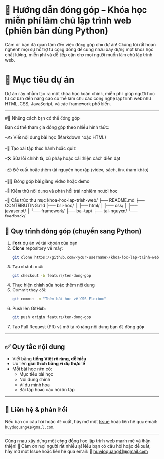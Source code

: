 # 📘 Hướng dẫn đóng góp – Khóa học miễn phí làm chủ lập trình web (phiên bản dùng Python)

Cảm ơn bạn đã quan tâm đến việc đóng góp cho dự án! Chúng tôi rất hoan nghênh mọi sự hỗ trợ từ cộng đồng để cùng nhau xây dựng một khóa học chất lượng, miễn phí và dễ tiếp cận cho mọi người muốn làm chủ lập trình web.

# 🚀 Mục tiêu dự án

Dự án này nhằm tạo ra một khóa học hoàn chỉnh, miễn phí, giúp người học từ cơ bản đến nâng cao có thể làm chủ các công nghệ lập trình web như HTML, CSS, JavaScript, và các framework phổ biến.

---

#🧠 Những cách bạn có thể đóng góp

Bạn có thể tham gia đóng góp theo nhiều hình thức:

-✍️ Viết nội dung bài học (Markdown hoặc HTML)

-🧪 Tạo bài tập thực hành hoặc quiz

-🛠️ Sửa lỗi chính tả, cú pháp hoặc cải thiện cách diễn đạt

-📦 Đề xuất hoặc thêm tài nguyên học tập (video, sách, link tham khảo)

-🧑‍🏫 Đóng góp bài giảng video hoặc demo

-🧪 Kiểm thử nội dung và phản hồi trải nghiệm người học

-📂 Cấu trúc thư mục
khoa-hoc-lap-trinh-web/
├── README.md
├── CONTRIBUTING.md
├── bai-hoc/
│   ├── html/
│   ├── css/
│   ├── javascript/
│   └── framework/
├── bai-tap/
├── tai-nguyen/
└── feedback/

## 📝 Quy trình đóng góp (chuyển sang Python)
1. **Fork** dự án về tài khoản của bạn
2. **Clone** repository về máy:
   ```bash
   git clone https://github.com/<your-username>/khoa-hoc-lap-trinh-web.git
   ```
3. Tạo nhánh mới:
   ```bash
   git checkout -b feature/ten-dong-gop
   ```
4. Thực hiện chỉnh sửa hoặc thêm nội dung
5. Commit thay đổi:
   ```bash
   git commit -m "Thêm bài học về CSS Flexbox"
   ```
6. Push lên GitHub:
   ```bash
   git push origin feature/ten-dong-gop
   ```
7. Tạo Pull Request (PR) và mô tả rõ ràng nội dung bạn đã đóng góp

---

## ✅ Quy tắc nội dung

- Viết bằng **tiếng Việt rõ ràng, dễ hiểu**
- Ưu tiên **giải thích bằng ví dụ thực tế**
- Mỗi bài học nên có:
  - Mục tiêu bài học
  - Nội dung chính
  - Ví dụ minh họa
  - Bài tập hoặc câu hỏi ôn tập

---

## 💬 Liên hệ & phản hồi

Nếu bạn có câu hỏi hoặc đề xuất, hãy mở một [Issue](https://github.com/<repo>/issues) hoặc liên hệ qua email: `huydoquang41@gmail.com`.

---

Cùng nhau xây dựng một cộng đồng học lập trình web mạnh mẽ và thân thiện! 💙
Cảm ơn mọi người rất nhiều ạ!
Nếu bạn có câu hỏi hoặc đề xuất, hãy mở một Issue hoặc liên hệ qua email:
📩 huydoquang41@gmail.com
